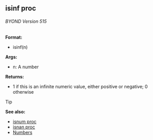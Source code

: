 ## isinf proc 
###### BYOND Version 515

**Format:**
+   isinf(n)

**Args:**
+   n: A number

**Returns:**
+   1 if this is an infinite numeric value, either positive or negative;
    0 otherwise

> [!TIP] 
> **See also:**
> +   [isnum proc](/ref/proc/isnum.md) 
> +   [isnan proc](/ref/proc/isnan.md)
> +   [Numbers](ref/notes/numbers)